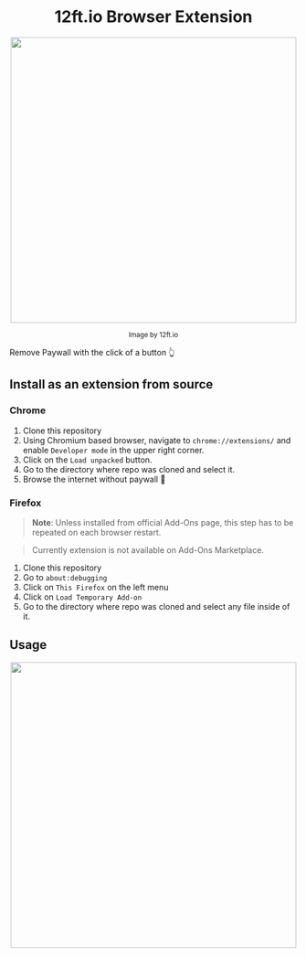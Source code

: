 <h1 align="center"> 12ft.io Browser Extension </h1>
<p align="center">
<img src="https://i.imgur.com/axhsX6C.png", width=500>
</p>
<p align="center"><small>Image by 12ft.io</small></p>

Remove Paywall with the click of a button :point_up_2:

## Install as an extension from source

### Chrome

1. Clone this repository
2. Using Chromium based browser, navigate to `chrome://extensions/` and enable `Developer mode` in the upper right corner.
3. Click on the `Load unpacked` button.
4. Go to the directory where repo was cloned and select it.
5. Browse the internet without paywall :money_with_wings:

### Firefox
> **Note**: Unless installed from official Add-Ons page, this step has to be repeated on each browser restart.

> Currently extension is not available on Add-Ons Marketplace.

1. Clone this repository
2. Go to `about:debugging`
3. Click on `This Firefox` on the left menu
4. Click on `Load Temporary Add-on`
5. Go to the directory where repo was cloned and select any file inside of it.


## Usage

<p align="center">
<img src="https://i.imgur.com/CYylwHr.gif", width=500>
</p>
